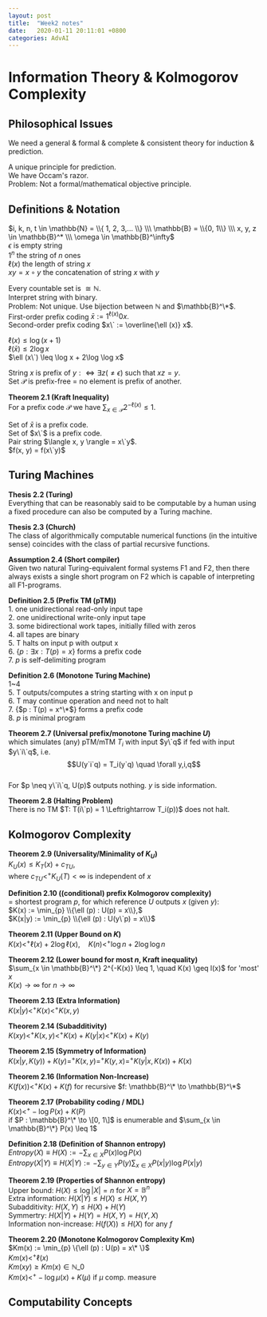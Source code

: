 ```yaml
---
layout: post
title:  "Week2 notes"
date:   2020-01-11 20:11:01 +0800
categories: AdvAI
---
```


# Information Theory & Kolmogorov Complexity  

## Philosophical Issues  
We need a general & formal & complete & consistent theory for induction & prediction.  

A unique principle for prediction.  
We have Occam's razor.  
Problem: Not a formal/mathematical objective principle.  

## Definitions & Notation  
$i, k, n, t \in \mathbb{N} = \\{ 1, 2, 3,... \\} \\\ \mathbb{B} = \\{0, 1\\} \\\ x, y, z \in \mathbb{B}^* \\\ \omega \in \mathbb{B}^\infty$  
$\epsilon$ is empty string  
$1^n$ the string of $n$ ones  
$\ell (x)$ the length of string $x$  
$xy = x \circ y$ the concatenation of string $x$ with $y$  

Every countable set is $\cong \mathbb{N}$.  
Interpret string with binary.  
Problem: Not unique.
Use bijection between $\mathbb{N}$ and $\mathbb{B}^\*$.  
First-order prefix coding $\bar{x} := 1^{\ell (x)}0x.$  
Second-order prefix coding $x\` := \overline{\ell (x)} x$.

$\ell (x) \leq \log (x + 1)$  
$\ell (\bar{x}) \leq 2\log x$  
$\ell (x\`) \leq \log x + 2\log \log x$

String $x$ is prefix of $y :\Leftrightarrow \exists z (\neq \epsilon)$ such that $xz = y$.  
Set $\mathcal{P}$ is prefix-free = no element is prefix of another.

**Theorem 2.1 (Kraft Inequality)**  
For a prefix code $\mathcal{P}$ we have $\sum_{x \in \mathcal{P}}2^{-\ell (x)} \leq 1$.  

Set of $\bar{x}$ is a prefix code.  
Set of $x\`$ is a prefix code.  
Pair string $\langle x, y \rangle = x\`y$.  
$f(x, y) = f(x\`y)$  

## Turing Machines  
**Thesis 2.2 (Turing)**  
Everything that can be reasonably said to be computable by a human using a fixed procedure can also be computed by a Turing machine.  

**Thesis 2.3 (Church)**  
The class of algorithmically computable numerical functions (in the intuitive sense) coincides with the class of partial recursive functions.  

**Assumption 2.4 (Short compiler)**  
Given two natural Turing-equivalent formal systems F1 and F2, then there always exists a single short program on F2 which is capable of interpreting all F1-programs.  

**Definition 2.5 (Prefix TM (pTM))**  
	1. one unidirectional read-only input tape  
	2. one unidirectional write-only input tape  
	3. some bidirectional work tapes, initially filled with zeros  
	4. all tapes are binary  
	5. T halts on input p with output x  
	6. {$p : \exists x: T(p) = x$} forms a prefix code  
	7. $p$ is self-delimiting program  

**Definition 2.6 (Monotone Turing Machine)**  
	1\~4  
	5. T outputs/computes a string starting with x on input p  
	6. T may continue operation and need not to halt  
	7. {$p : T(p) = x^\*$} forms a prefix code  
	8. $p$ is minimal program  

**Theorem 2.7 (Universal prefix/monotone Turing machine $U$)**  
which simulates (any) pTM/mTM $T_i$ with input $y\`q$ if fed with input $y\`i\`q$, i.e.  
$$U(y`i`q) = T_i(y`q) \quad \forall y,i,q$$  
For $p \neq y\`i\`q, U(p)$ outputs nothing. $y$ is side information.  

**Theorem 2.8 (Halting Problem)**  
There is no TM $T: T(i\`p) = 1 \Leftrightarrow T_i(p))$ does not halt.  

## Kolmogorov Complexity  
**Theorem 2.9 (Universality/Minimality of $K_U$)**  
$K_U(x) \leq K_T(x) + c_{TU}$,  
where $c_{TU} <^+ K_U(T) < \infty$ is independent of $x$  

**Definition 2.10 ((conditional) prefix Kolmogorov complexity)**  
= shortest program $p$, for which reference $U$ outputs $x$ (given $y$):  
$K(x) := \min_{p} \\{\ell (p) : U(p) = x\\},$  
$K(x|y) := \min_{p} \\{\ell (p) : U(y\`p) = x\\}$  

**Theorem 2.11 (Upper Bound on $K$)**  
$K(x) <^+ \ell (x) + 2 \log \ell (x), \quad K(n) <^+ \log n + 2\log \log n$  

**Theorem 2.12 (Lower bound for most $n$, Kraft inequality)**  
$\sum_{x \in \mathbb{B}^\*} 2^{-K(x)} \leq 1, \quad K(x) \geq l(x)$ for 'most' $x$  
$K(x) \to \infty$ for $n \to \infty$  

**Theorem 2.13 (Extra Information)**  
$K(x | y) <^+ K(x) <^+ K(x, y)$  

**Theorem 2.14 (Subadditivity)**  
$K(xy) <^+ K(x, y) <^+ K(x) + K(y | x) <^+ K(x) + K(y)$  

**Theorem 2.15 (Symmetry of Information)**  
$K(x | y, K(y)) + K(y) =^+ K(x, y) =^+ K(y, x) =^+ K(y |x, K(x)) + K(x)$  

**Theorem 2.16 (Information Non-Increase)**  
$K(f(x)) <^+ K(x) + K(f)$ for recursive $f: \mathbb{B}^\* \to \mathbb{B}^\*$  

**Theorem 2.17 (Probability coding / MDL)**  
$K(x) <^+ -\log P(x) + K(P)$  
if $P : \mathbb{B}^\* \to \[0, 1\]$ is enumerable and $\sum_{x \in \mathbb{B}^\*} P(x) \leq 1$  

**Definition 2.18 (Definition of Shannon entropy)**  
$Entropy(X) \equiv H(X) := -\sum_{x \in X} P(x) \log P(x)$  
$Entropy(X|Y) \equiv H(X|Y) := -\sum_{y \in Y} P(y) \sum_{x \in X} P(x|y) \log P(x|y)$  

**Theorem 2.19 (Properties of Shannon entropy)**  
Upper bound: $H(X) \leq \log |X| = n$ for $X = \mathbb{B}^n$  
Extra information: $H(X|Y) \leq H(X) \leq H(X,Y)$  
Subadditivity: $H(X,Y) \leq H(X) + H(Y)$  
Symmertry: $H(X|Y) + H(Y) = H(X,Y) = H(Y,X)$  
Information non-increase: $H(f(X)) \leq H(X)$ for any $f$  

**Theorem 2.20 (Monotone Kolmogorov Complexity Km)**  
$Km(x) := \min_{p} \{\ell (p) : U(p) = x\* \}$  
$Km(x) <^+ \ell (x)$  
$Km(xy) \geq Km(x) \in \mathbb{N}\_0$  
$Km(x) <^+ -\log \mu (x) + K(\mu)$ if $\mu$ comp. measure  
## Computability Concepts  
